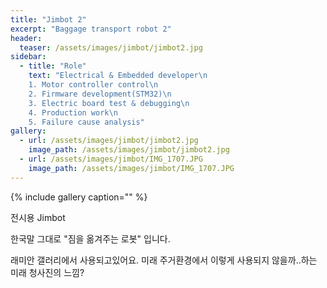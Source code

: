 ```yaml
---
title: "Jimbot 2"
excerpt: "Baggage transport robot 2"
header:
  teaser: /assets/images/jimbot/jimbot2.jpg
sidebar:
  - title: "Role"
    text: "Electrical & Embedded developer\n
    1. Motor controller control\n
    2. Firmware development(STM32)\n
    3. Electric board test & debugging\n
    4. Production work\n
    5. Failure cause analysis"
gallery:
  - url: /assets/images/jimbot/jimbot2.jpg
    image_path: /assets/images/jimbot/jimbot2.jpg
  - url: /assets/images/jimbot/IMG_1707.JPG
    image_path: /assets/images/jimbot/IMG_1707.JPG
---
```


{% include gallery caption="" %}

전시용 Jimbot

한국말 그대로 "짐을 옮겨주는 로봇" 입니다. 

래미안 갤러리에서 사용되고있어요.
미래 주거환경에서 이렇게 사용되지 않을까..하는 미래 청사진의 느낌?
